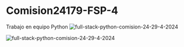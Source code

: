 # Comision24179-FSP-4
Trabajo en equipo Python
![full-stack-python-comision-24-29-4-2024](https://github.com/AndreaLlavel/Comision24179-FSP-4/assets/112596102/82bd53f1-b76f-43b9-87b7-bc7c741eedd4)

![full-stack-python-comision-24-29-4-2024](https://github.com/AndreaLlavel/Comision24179-FSP-4/assets/112596102/0c7180d1-fe2c-404d-8af6-4f3e6aece14b)

